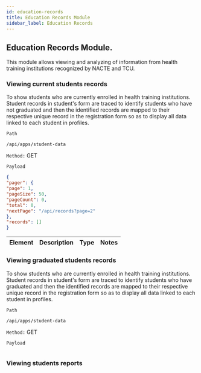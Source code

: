 ```yaml
---
id: education-records
title: Education Records Module
sidebar_label: Education Records
---
```

## Education Records Module.

This module allows viewing and analyzing of information from health training institutions recognized by NACTE and TCU. 

### Viewing current students records

To show students who are currently enrolled in health training institutions. Student records in student's form are traced to identify students who have not graduated and then the identified records are mapped to their respective unique  record in the registration form so as to display all data linked to each student in profiles.

`Path`
```JS
/api/apps/student-data
```
`Method:` GET

`Payload`

```JSON
{
"pager": {
"page": 1,
"pageSize": 50,
"pageCount": 0,
"total": 0,
"nextPage": "/api/records?page=2"
},
"records": []
}
```
|Element|Description|Type|Notes|
|----|----|----|-----|

### Viewing graduated students records

To show students who are currently enrolled in health training institutions. Student records in student's form are traced to identify students who have graduated and then the identified records are mapped to their respective unique  record in the registration form so as to display all data linked to each student in profiles.

`Path`
```JS
/api/apps/student-data
```
`Method:` GET

`Payload`

```JSON

```

### Viewing students reports